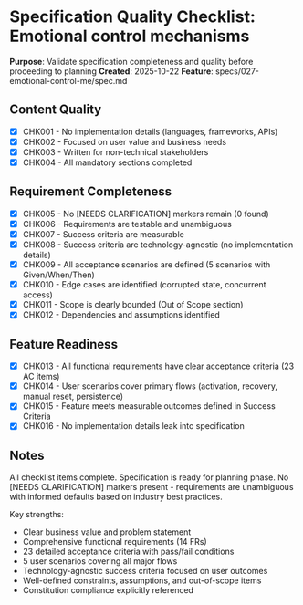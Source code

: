 # Specification Quality Checklist: Emotional control mechanisms

**Purpose**: Validate specification completeness and quality before proceeding to planning
**Created**: 2025-10-22
**Feature**: specs/027-emotional-control-me/spec.md

## Content Quality

- [x] CHK001 - No implementation details (languages, frameworks, APIs)
- [x] CHK002 - Focused on user value and business needs
- [x] CHK003 - Written for non-technical stakeholders
- [x] CHK004 - All mandatory sections completed

## Requirement Completeness

- [x] CHK005 - No [NEEDS CLARIFICATION] markers remain (0 found)
- [x] CHK006 - Requirements are testable and unambiguous
- [x] CHK007 - Success criteria are measurable
- [x] CHK008 - Success criteria are technology-agnostic (no implementation details)
- [x] CHK009 - All acceptance scenarios are defined (5 scenarios with Given/When/Then)
- [x] CHK010 - Edge cases are identified (corrupted state, concurrent access)
- [x] CHK011 - Scope is clearly bounded (Out of Scope section)
- [x] CHK012 - Dependencies and assumptions identified

## Feature Readiness

- [x] CHK013 - All functional requirements have clear acceptance criteria (23 AC items)
- [x] CHK014 - User scenarios cover primary flows (activation, recovery, manual reset, persistence)
- [x] CHK015 - Feature meets measurable outcomes defined in Success Criteria
- [x] CHK016 - No implementation details leak into specification

## Notes

All checklist items complete. Specification is ready for planning phase. No [NEEDS CLARIFICATION] markers present - requirements are unambiguous with informed defaults based on industry best practices.

Key strengths:
- Clear business value and problem statement
- Comprehensive functional requirements (14 FRs)
- 23 detailed acceptance criteria with pass/fail conditions
- 5 user scenarios covering all major flows
- Technology-agnostic success criteria focused on user outcomes
- Well-defined constraints, assumptions, and out-of-scope items
- Constitution compliance explicitly referenced
